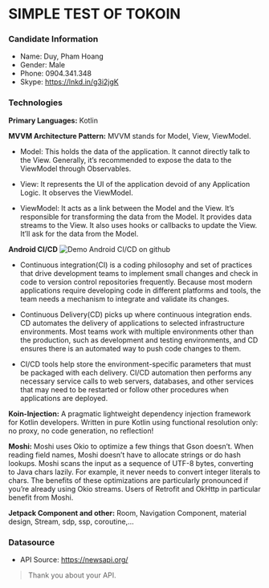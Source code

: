 # SIMPLE TEST OF TOKOIN

### Candidate Information ###
* Name:     Duy, Pham Hoang
* Gender:     Male
* Phone:    0904.341.348
* Skype:    https://lnkd.in/g3i2jgK

### Technologies ###
**Primary Languages:** Kotlin

**MVVM Architecture Pattern:** MVVM stands for Model, View, ViewModel.

* Model: This holds the data of the application. It cannot directly talk to the View. Generally, it’s recommended to expose the data to the ViewModel through Observables.

* View: It represents the UI of the application devoid of any Application Logic. It observes the ViewModel.

* ViewModel: It acts as a link between the Model and the View. It’s responsible for transforming the data from the Model. It provides data streams to the View. It also uses hooks or callbacks to update the View. It’ll ask for the data from the Model.

**Android CI/CD**
![Demo Android CI/CD on github](https://i.imgur.com/fEPtaP4.png)

* Continuous integration(CI) is a coding philosophy and set of practices that drive development teams to implement small changes and check in code to version control repositories frequently. Because most modern applications require developing code in different platforms and tools, the team needs a mechanism to integrate and validate its changes.

* Continuous Delivery(CD) picks up where continuous integration ends. CD automates the delivery of applications to selected infrastructure environments. Most teams work with multiple environments other than the production, such as development and testing environments, and CD ensures there is an automated way to push code changes to them.

* CI/CD tools help store the environment-specific parameters that must be packaged with each delivery. CI/CD automation then performs any necessary service calls to web servers, databases, and other services that may need to be restarted or follow other procedures when applications are deployed.


**Koin-Injection:** A pragmatic lightweight dependency injection framework for Kotlin developers. Written in pure Kotlin using functional resolution only: no proxy, no code generation, no reflection!

**Moshi:** Moshi uses Okio to optimize a few things that Gson doesn’t. When reading field names, Moshi doesn’t have to allocate strings or do hash lookups. Moshi scans the input as a sequence of UTF-8 bytes, converting to Java chars lazily. For example, it never needs to convert integer literals to chars. The benefits of these optimizations are particularly pronounced if you’re already using Okio streams. Users of Retrofit and OkHttp in particular benefit from Moshi.

**Jetpack Component and other:** Room, Navigation Component, material design, Stream, sdp, ssp, coroutine,...

### Datasource
* API Source: https://newsapi.org/
> Thank you about your API.

